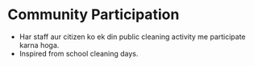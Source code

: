 # Community Participation
- Har staff aur citizen ko ek din public cleaning activity me participate karna hoga.  
- Inspired from school cleaning days.